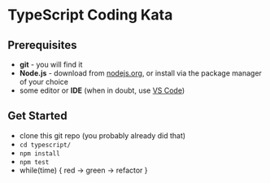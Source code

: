 # TypeScript Coding Kata

## Prerequisites

* **git** - you will find it
* **Node.js** - download from [nodejs.org](https://nodejs.org/en/download/),
  or install via the package manager of your choice
* some editor or **IDE** (when in doubt, use
  [VS Code](https://code.visualstudio.com/))

## Get Started

* clone this git repo (you probably already did that)
* `cd typescript/`
* `npm install`
* `npm test`
* while(time) { red → green → refactor }
